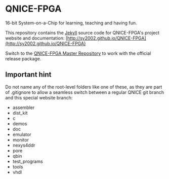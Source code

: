 QNICE-FPGA
==========

16-bit System-on-a-Chip for learning, teaching and having fun.

This repository contains the [Jekyll](http://jekyllrb.com) source code
for QNICE-FPGA's project website and documentation:
[http://sy2002.github.io/QNICE-FPGA](http://sy2002.github.io/QNICE-FPGA)

Switch to the [QNICE-FPGA Master Repository](https://github.com/sy2002/QNICE-FPGA)
to work with the official release package.

Important hint
--------------

Do not name any of the root-level folders like one of these, as they are part
of .gitignore to allow a seamless switch between a regular QNICE git branch
and this special website branch:

* assembler
* dist_kit
* c
* demos
* doc
* emulator
* monitor
* nexys4ddr
* pore
* qbin
* test_programs
* tools
* vhdl
